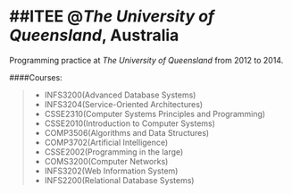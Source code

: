 ##ITEE @_The University of Queensland_, Australia
=======

Programming practice at _The University of Queensland_ from 2012 to 2014.

####Courses:

> - INFS3200(Advanced Database Systems)
> - INFS3204(Service-Oriented Architectures)
> - CSSE2310(Computer Systems Principles and Programming)
> - CSSE2010(Introduction to Computer Systems)
> - COMP3506(Algorithms and Data Structures)
> - COMP3702(Artificial Intelligence)
> - CSSE2002(Programming in the large)
> - COMS3200(Computer Networks)
> - INFS3202(Web Information System)
> - INFS2200(Relational Database Systems)
